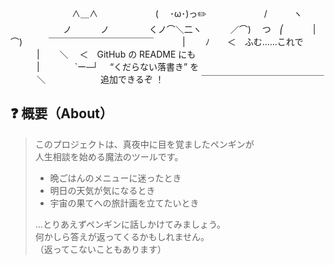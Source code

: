 　　　　　　　∧＿∧
　　　　　　 ( 　･ω･)っ✏️
　　　　　　 /　　　ヽ
　　　　　　ノ　　　 ノ
　　　　 くノ⌒＼二ヽ
　　　／⌒) 　つ　⎛
　　　|　 ⌒)　　　￣￣￣￣￣￣￣￣￣￣￣￣
　　　|　 　ﾉ　　＜　ふむ……これで  
　　　|　 　＼　  ＜　GitHub の README にも  
　　　|　　　　`ー─┘　 “くだらない落書き” を  
　　　＼　　　　　　       追加できるぞ ！
　　　　￣￣￣￣￣￣￣￣￣￣￣￣￣￣  

## ❓ 概要（About）

> このプロジェクトは、真夜中に目を覚ましたペンギンが  
> 人生相談を始める魔法のツールです。  
>  
> - 晩ごはんのメニューに迷ったとき  
> - 明日の天気が気になるとき  
> - 宇宙の果てへの旅計画を立てたいとき  
>  
> …とりあえずペンギンに話しかけてみましょう。  
> 何かしら答えが返ってくるかもしれません。  
> （返ってこないこともあります）  
